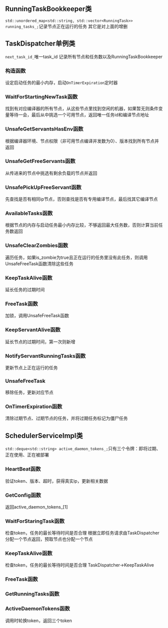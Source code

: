 ## RunningTaskBookkeeper类
```std::unordered_map<std::string, std::vector<RunningTask>> running_tasks_;```记录节点正在运行的任务
其它是对上面的增删

## TaskDispatcher单例类
```next_task_id_```唯一task_id
记录所有节点和任务数以及RunningTaskBookkeeper

### 构造函数
设定启动任务的最小内存，启动`OnTimerExpiration`定时器

### WaitForStartingNewTask函数
找到有对应编译器的所有节点，从这些节点里找到空闲的机器，如果暂无则条件变量等待一会，最后从中挑选一个可用节点，返回唯一任务id和编译节点地址

### UnsafeGetServantsHasEnv函数
根据编译器环境、节点权限（非可用节点编译并发数为0）、版本找到所有节点并返回

### UnsafeGetFreeServants函数
从传进来的节点中挑选有剩余负载的节点并返回

### UnsafePickUpFreeServant函数
先查找是否有相同ip节点，否则查找是否有专用编译节点，最后找其它编译节点

### AvailableTasks函数
根据节点的内存与启动任务最小内存比较，不够返回最大任务数，否则计算当前任务数返回

### UnsafeClearZombies函数
遍历任务，如果is_zombie为true且正在运行的任务里没有此任务，则调用UnsafeFreeTask函数清除这些任务

### KeepTaskAlive函数
延长任务的过期时间

### FreeTask函数
加锁，调用UnsafeFreeTask函数

### KeepServantAlive函数
延长节点的过期时间，第一次则新增

### NotifyServantRunningTasks函数
更新节点上正在运行的任务

### UnsafeFreeTask
移除任务，更新对应节点

### OnTimerExpiration函数
清除过期节点、过期节点的任务，并将过期任务标记为僵尸任务

## SchedulerServiceImpl类
```std::deque<std::string> active_daemon_tokens_;```只有三个令牌：即将过期、正在使用、正在被部署

### HeartBeat函数
验证token、版本、超时，获得真实ip，更新相关数据

### GetConfig函数
返回active_daemon_tokens_[1]

### WaitForStaringTask函数
检查token，任务的最长等待时间是否合理
根据立即任务请求由TaskDispatcher分配一个节点返回，预取节点也分配一个节点

### KeepTaskAlive函数
检查token，任务的最长等待时间是否合理
TaskDispatcher->KeepTaskAlive

### FreeTask函数
### GetRunningTasks函数

### ActiveDaemonTokens函数
调用时轮换token，返回三个token
